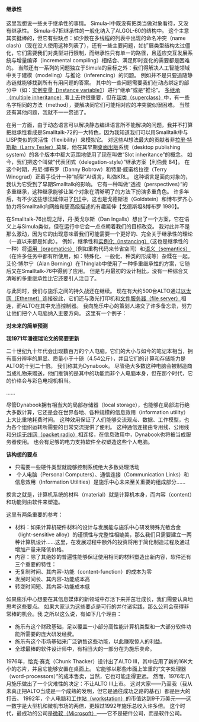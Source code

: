 #### 继承性

这里我想说一些关于继承性的事情。
Simula-I中既没有把类当做对象看待，又没有继承性。
Simula-67把继承性的一般化纳入了ALGOL-60的结构中。
这个主意其实挺棒的，但它有些缺点：如少数在多线程的列表中出现的命名冲突（name clash）（现在没人使用这种列表了），还有一些主要问题，如扩展类型结构太过僵化，它们需要我们对类型进行限制，而继承性只有单一的路径，且适应交互发展系统与增量编译（incremental compiling）相结合、满足即时变化的需要都是困难的。
当然还有一系列的问题独立于Simula的目标之外：我们得解决人工智能领域中关于建模（modeling）与推论（inferencing）的问题。
例如并不是只要追随静态链就能够找到所有有用问题的答案。
其中的一些问题需要我们在动态绑定的部分中（如：[实例变量【instance variable】](http://baike.baidu.com/item/%E5%AE%9E%E4%BE%8B%E5%8F%98%E9%87%8F)）进行“继承”或是“推论”。
[多继承（multiple inheritance）](http://baike.baidu.com/item/%E5%A4%9A%E7%BB%A7%E6%89%BF)看上去也很重要，但在[超类（superclass）](http://baike.baidu.com/item/%E8%B6%85%E7%B1%BB)中，有一些名字相同的方法（method），要解决同它们可能相对应的冲突貌似很困难。
当然还有其他问题，我就不一一赘述了。

在另一方面，由于动态语言可以解决静态编译语言所不能解决的问题，我并不打算把继承性看成是Smalltalk-72的一大特色，因为我知道我们可以用Smalltalk中与LISP类似的灵活性（flexibility）来模拟它。
对这些AI想法最大的贡献者非[拉里·特斯勒（Larry Tesler）](http://www.baike.com/wiki/%E6%8B%89%E9%87%8C%C2%B7%E7%89%B9%E6%96%AF%E5%8B%92&prd=button_doc_entry)莫属，他在其早期[桌面出版](http://baike.baidu.com/item/%E6%A1%8C%E9%9D%A2%E5%87%BA%E7%89%88)系统（desktop publishing system）的各个版本中都大范围地使用了现在叫做“Slot inheritance”的概念。
如今，我们把这个叫做“代表团式（delegation-style）”继承方案【利伯曼 84】。
在这个时期，丹尼·博布罗（Danny Bobrow）和特里·威诺格拉德（Terry Winograd）正着手设计一种“帧型”AI语言，叫做KRL。
这种语言是面向对象的，我认为它受到了早期Smalltalk的影响。
它有一种叫做“透视（perspectives）”的多重继承，这种继承能够让某个对象在清晰明了的方法下扮演多重角色。
许多年后，有不少这些想法延伸进了[PIE](http://css3pie.com/)中，这也是戈德斯坦（Goldstein）和博布罗齐心协力将Smalltalk向网络和更高级描述的有趣延伸【戈德斯坦&博布罗 1980】。

在Smalltalk-76出现之际，丹·英戈尔斯（Dan Ingalls）想出了一个方案，它在语义上与Simula类似，但在运行中它会一点点朝着我们的目标改变。
我对此并不是那么激动，因为它的出现意味着我们可能需要一个更好的、完全关于继承性的理论（一直以来都是如此）。
例如，继承性和[实例化（instancing）](http://baike.baidu.com/item/%E5%AE%9E%E4%BE%8B%E5%8C%96)（这也是继承性的一种）将[语用（pragmatics）](http://baike.baidu.com/item/%E8%AF%AD%E7%94%A8%E5%AD%A6)（例如重构代码来节省空间）和[语义（semantics）](http://baike.baidu.com/item/%E8%AF%AD%E4%B9%89)（在许多任务中都有所使用，如：特殊化、一般化、种类的形成等）杂糅在一起。艾伦·博尔宁（Alan Borning）在Thinglab中使用了一种多重继承性的方案，它随后又在Smalltalk-76中得到了应用。
但是与丹最初的设计相比，没有一种综合又清晰的多重继承性比它还要引人注目了。

与此同时，我们与施乐之间的持久战还在继续。
现在有大约500台ALTO通过[以太网（Ethernet）](http://baike.baidu.com/item/%E4%BB%A5%E5%A4%AA%E7%BD%91)连接彼此，它们还与激光打印机和[文件服务器（file server）](http://baike.baidu.com/item/%E6%96%87%E4%BB%B6%E6%9C%8D%E5%8A%A1%E5%99%A8)相连，而ALTO在其中充当控制器。
我向施乐中心的策划人递交了许多备忘录，努力让他们把个人电脑纳入主要方向。
这里有一个例子：

**对未来的简单预测**

**我1971年潘德瑞论文的简要更新**

二十世纪九十年代会出现数百万的个人电脑。它们的大小与如今的笔记本相当，拥有高分辨率的屏显、质量小于十磅（4.54公斤），并且它们的计算和存储能力是ALTO的十到二十倍。
我们称其为Dynabook。
尽管绝大多数这种电脑会被制造商当成礼物来赠送，他们推销的是其中的功能而非个人电脑本身，但在那个时代，它的价格会与彩色电视机相当。

......

尽管Dynabook拥有相当大的局部存储器（local storage），也能够在局部进行绝大多数计算，它还是会在世界各地、各种规模的信息效用（information utility）上大比重地耗费时间。
这种效用保证了人们能够交流观点、数据、工作模型，也为各个组织运转所需要的日常交流提供了便利。
这种通信连接由专用线、公用线和[分组无线网（packet radio）](http://baike.baidu.com/item/%E5%88%86%E7%BB%84%E6%97%A0%E7%BA%BF%E7%BD%91)相连接，在信息效用中，Dynabook也将被当成服务器使用。
也会有足够的电力支持软件全权塑造这些个人电脑。

**该构想的要点**
* 只需要一些硬件类型就能够控制系统绝大多数处理活动
*  个人电脑（Personal Computers）、通信连接（Communication Links）和信息效用（Information Utilities）是施乐中心未来至关重要的组成部分......

换言之就是，计算机系统的材料（material）就是计算机本身，而内容（content）和功能则由软件来塑造。

这里有两条重要的参考：
* 材料：如果计算机硬件材料的设计与发展能与施乐中心研发特殊光敏合金（light-sensitive alloy）的谨慎性与完整性相媲美，那么我们只需要建立一两种计算机设计......这里，在发展过程中额外的投资将用于简化制造过程及通过增加产量来降低价格。
* 内容：除了其绝妙的普遍性能够保证使用相同的材料塑造出新内容，软件还有三个重要的特性：
 * 无复制时间、其内容-功能（content-function）的成本为零
 * 发展时间长、其内容-功能成本高
 * 转变时间短、其内容-功能成本低
 
如果施乐中心想要在其信息媒体的新领域中存活下来并茁壮成长，我们需要认真地思考这些要点。
如果大家认为这些要点是可行的并付诸实践，那么公司会获得非常棒的机会。我
之所以这么说，有如下几个理由：
* 施乐有这个财政基础，足以覆盖一小部分高性能计算机类型和一大部分软件功能所需要的庞大研发经费。
* 施乐有这个市场基础来广泛销售这些功能，以此赚取惊人的利益。
* 全球最棒的软件设计师中，有相当大的一部分在为施乐卖命。

1976年，恰克·赛克（Chunk Thacker）设计出了ALTO III，其中应用了新的16K大小的芯片，并且它能够安置在桌面上。
它能够以那些市面上笨重的“文字处理器（word-processors）”的成本售卖，当然，它也可能走得更远。
然而，1976年八月施乐做出了一个灾难性的决定：不让ALTO III上市。
这对大家——乃至我（我从未真正把ALTO当成是一个成熟的发明，但它是通往成功之路的基石）都是巨大的打击。
1992年，个人电脑和[工作站（workstation）](http://baike.baidu.com/item/%E5%B7%A5%E4%BD%9C%E7%AB%99)的市值达到9千万美元——这一数字是大型机和微机市场的两倍，更超过1992年施乐总收入许多倍。
这个时代，最成功的公司是[微软（Microsoft）](http://baike.baidu.com/item/%E5%BE%AE%E8%BD%AF)——它不是硬件公司，而是软件公司。
